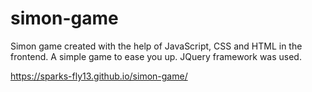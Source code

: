 # simon-game
Simon game created with the help of JavaScript, CSS and HTML in the frontend. A simple game to ease you up. JQuery framework was used.


https://sparks-fly13.github.io/simon-game/
